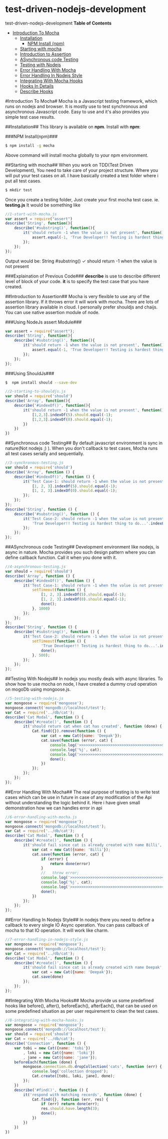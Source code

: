 # test-driven-nodejs-development
test-driven-nodejs-development
**Table of Contents**
- [Introduction To Mocha](#Introduction-To-Mocha)
  - [Installation](#installation)
    - [NPM Install (npm)](#npm-install)
  - [Starting with mocha](#starting-with-mocha)
  - [Introduction to Assertion](#introduction-to-assertion)
  - [ASynchronous code Testing](#aSynchronous-code-testing)
  - [Testing with Nodejs](#testing-with-nodejs)
  - [Error Handling With Mocha](#error-handling-with-mocha)
  - [Error Handling In Nodejs Style](#error-handling-in-nodejs-style)
  - [Integrating With Mocha Hooks](#integrating-with-mocha-hooks)
  - [Hooks In Details](#hooks-in-details)
  - [Describe Hooks](#describe-hooks)
  
#Introduction To Mocha#
Mocha is a Javascript testing framework, which runs on nodejs and browser. It is mostly use to test synchronous and asynchronous Javascript code. Easy to use and it's also provides you simple test case results.

##Installation##
This library is available on **npm**. Install with **npm**:

###NPM Install(npm)###
```bash
$ npm install -g mocha
```
Above command will install mocha globally to your npm environment.

##Starting with mocha##
When you work on TDD(Test Driven Development), You need to take care of your project structure. Where you will put your test cases on all. I have basically created a test folder where i put all test cases.
```bash
$ mkdir test
```
Once you create a testing folder, Just create your first mocha test case. ie. **testing.js** It would be something like
```js
//1-start-with-mocha.js
var assert = require("assert")
describe('String', function(){
    describe('#substring()', function(){
        it('should return -1 when the value is not present', function(){
            assert.equal(-1, 'True Developer!! Testing is hardest thing to do...'.indexOf('developer'));
        });
    });
});
```
Output would be:
String
    #substring()
      ✓ should return -1 when the value is not present

###Explaination of Previous Code###
**describe** is use to describe different level of block of your code. **it** is to specify the test case that you have created.

##Introduction to Assertion##
Mocha is very flexible to use any of the assertion library. If it throws error it will work with mocha. There are lots of assertion library available in cloud. I personally prefer shouldjs and chaijs. You can use native assertion module of node.

###Using NodeJs assert Module###
```js
var assert = require("assert");
describe('String', function(){
    describe('#substring()', function(){
        it('should return -1 when the value is not present', function(){
            assert.equal(-1, 'True Developer!! Testing is hardest thing to do...'.indexOf('developer'));
        });
    });
});
```
###Using ShouldJs###
```bash
$  npm install should --save-dev
```
```js
//2-starting-to-shouldjs.js
var should = require('should')
describe('Array', function(){
    describe('#indexOf()', function(){
        it('should return -1 when the value is not present', function(){
            [1,2,3].indexOf(5).should.equal(-1);
            [1,2,3].indexOf(0).should.equal(-1);
        })
    })
})
```

##Synchronous code Testing##
By default javascript environment is sync in nature(Not nodejs ;) ). When you don't callback to test cases, Mocha runs all test cases serially and sequentially.
```js
//3-synchronous-testing.js
var should = require('should')
describe('Array', function () {
    describe('#indexOf()', function () {
        it('Test Case-1: should return -1 when the value is not present', function () {
            [1, 2, 3].indexOf(5).should.equal(-1);
            [1, 2, 3].indexOf(0).should.equal(-1);
        });
    });
});
describe('String', function () {
    describe('#substring()', function () {
        it('Test Case-2: should return -1 when the value is not present', function () {
            'True Developer!! Testing is hardest thing to do...'.indexOf('developer').should.equal(-1);
        });
    });
});
```
##ASynchronous code Testing##
Development environment like nodejs, is async in nature. Mocha provides you such design pattern where you can define callback function. Call it when you done with it.
```js
//4-asynchronous-testing.js
var should = require('should')
describe('Array', function () {
    describe('#indexOf()', function () {
        it('Test Case-1: should return -1 when the value is not present', function (done) {
            setTimeout(function () {
                [1, 2, 3].indexOf(5).should.equal(-1);
                [1, 2, 3].indexOf(0).should.equal(-1);
                done();
            }, 1000)
        });
    });
});
describe('String', function () {
    describe('#substring()', function () {
        it('Test Case-2: should return -1 when the value is not present', function (done) {
            setTimeout(function () {
                'True Developer!! Testing is hardest thing to do...'.indexOf('developer').should.equal(-1);
                done();
            }, 500);
        });
    });
});
```
##Testing With Nodejs##
In nodejs you mostly deals with async libraries. To show how to use mocha on node, I have created a dummy crud operation on mogoDb using mongoose.js.
```js
//5-testing-with-nodejs.js
var mongoose = require('mongoose');
mongoose.connect('mongodb://localhost/test');
var Cat = require('../db/cat');
describe('Cat Modal', function () {
    describe('#create()', function () {
        it('should return cat when cat has created', function (done) {
            Cat.find({}).remove(function () {
                var cat = new Cat({name: 'Deepak'});
                cat.save(function (error, cat) {
                    console.log('>>>>>>>>>>>>>>>>>>>>>>>>>>>>>>>>>>>>>>>>><<<<<<<<<<<<<<<<<<<<<<<<<');
                    console.log('%j', cat);
                    console.log('>>>>>>>>>>>>>>>>>>>>>>>>>>>>>>>>>>>>>>>>><<<<<<<<<<<<<<<<<<<<<<<<<');
                    done();
                })
            });
        });
    });
});
```
##Error Handling With Mocha##
The real purpose of testing is to write test cases which can be use in future in case of any modification of the Api without understanding the logic behind it.
Here i have given small demonstration how we can handles error in api
```js
//6-error-handling-with-mocha.js
var mongoose = require('mongoose');
mongoose.connect('mongodb://localhost/test');
var Cat = require('../db/cat');
describe('Cat Modal', function () {
    describe('#create()', function () {
        it('should fail since cat is already created with name Billi', function (done) {
            var cat = new Cat({name: 'Billi'});
            cat.save(function (error, cat) {
                if (error) {
                    return done(error)
                }
                //   throw error;
                console.log('>>>>>>>>>>>>>>>>>>>>>>>>>>>>>>>>>>>>>>>>><<<<<<<<<<<<<<<<<<<<<<<<<');
                console.log('%j', cat);
                console.log('>>>>>>>>>>>>>>>>>>>>>>>>>>>>>>>>>>>>>>>>><<<<<<<<<<<<<<<<<<<<<<<<<');
                done();
            })
        });
    });
});
```
##Error Handling In Nodejs Style##
In nodejs there you need to define a callback to every single IO Async operation. You can pass callback of mocha to that IO operation. It will work like charm.
```js
//7-error-handling-in-nodejs-style.js
var mongoose = require('mongoose');
mongoose.connect('mongodb://localhost/test');
var Cat = require('../db/cat');
describe('Cat Modal', function () {
    describe('#create()', function () {
        it('should fail since cat is already created with name Deepak', function (done) {
            var cat = new Cat({name: 'Deepak'});
            cat.save(done)
        });
    });
});
```
##Integrating With Mocha Hooks##
Mocha provide us some predefined hooks like before(), after(), beforeEach(), afterEach(), that can be used on some predefined situation as per user requirement to clean the test cases.
```js
//8-integrating-with-mocha-hooks.js
var mongoose = require('mongoose');
mongoose.connect('mongodb://localhost/test');
var should = require('should')
var Cat = require('../db/cat');
describe('Connection', function () {
    var tobi = new Cat({name: 'tobi'})
        , loki = new Cat({name: 'loki'})
        , jane = new Cat({name: 'jane'});
    beforeEach(function (done) {
        mongoose.connection.db.dropCollection('cats', function (err) {
            console.log('collection dropped');
            Cat.create([tobi, loki, jane], done);
        });
    })
    describe('#find()', function () {
        it('respond with matching records', function (done) {
            Cat.find({}, function (err, res) {
                if (err) return done(err);
                res.should.have.length(3);
                done();
            })
        })
    })
})
```
